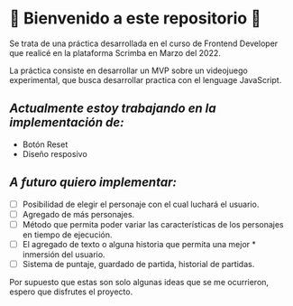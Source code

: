 # :crystal_ball: **Bienvenido a este repositorio** :crystal_ball:

Se trata de una práctica desarrollada en el curso de Frontend Developer que realicé en la plataforma Scrimba en Marzo del 2022.

La práctica consiste en desarrollar un MVP sobre un videojuego experimental, que busca desarrollar practica con el lenguage JavaScript.

## _Actualmente estoy trabajando en la implementación de:_

* Botón Reset
* Diseño resposivo

## _A futuro quiero implementar:_

* [ ] Posibilidad de elegir el personaje con el cual luchará el usuario.
* [ ] Agregado de más personajes.
* [ ] Método que permita poder variar las características de los personajes en tiempo de ejecución.
* [ ] El agregado de texto o alguna historia que permita una mejor * inmersión del usuario.
* [ ] Sistema de puntaje, guardado de partida, historial de partidas.

Por supuesto que estas son solo algunas ideas que se me ocurrieron, espero que disfrutes el proyecto.
